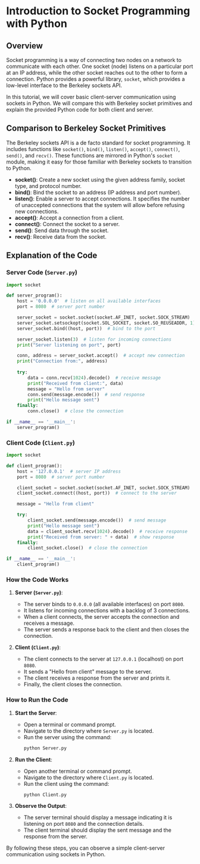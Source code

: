 
# Introduction to Socket Programming with Python

## Overview

Socket programming is a way of connecting two nodes on a network to communicate with each other. One socket (node) listens on a particular port at an IP address, while the other socket reaches out to the other to form a connection. Python provides a powerful library, `socket`, which provides a low-level interface to the Berkeley sockets API.

In this tutorial, we will cover basic client-server communication using sockets in Python. We will compare this with Berkeley socket primitives and explain the provided Python code for both client and server.

## Comparison to Berkeley Socket Primitives

The Berkeley sockets API is a de facto standard for socket programming. It includes functions like `socket()`, `bind()`, `listen()`, `accept()`, `connect()`, `send()`, and `recv()`. These functions are mirrored in Python's `socket` module, making it easy for those familiar with Berkeley sockets to transition to Python.

- **socket()**: Create a new socket using the given address family, socket type, and protocol number.
- **bind()**: Bind the socket to an address (IP address and port number).
- **listen()**: Enable a server to accept connections. It specifies the number of unaccepted connections that the system will allow before refusing new connections.
- **accept()**: Accept a connection from a client.
- **connect()**: Connect the socket to a server.
- **send()**: Send data through the socket.
- **recv()**: Receive data from the socket.

## Explanation of the Code

### Server Code (`Server.py`)

```python
import socket

def server_program():
    host = '0.0.0.0'  # listen on all available interfaces
    port = 8080  # server port number

    server_socket = socket.socket(socket.AF_INET, socket.SOCK_STREAM)  # instantiate
    server_socket.setsockopt(socket.SOL_SOCKET, socket.SO_REUSEADDR, 1)
    server_socket.bind((host, port))  # bind to the port

    server_socket.listen(3)  # listen for incoming connections
    print("Server listening on port", port)

    conn, address = server_socket.accept()  # accept new connection
    print("Connection from:", address)
    
    try:
        data = conn.recv(1024).decode()  # receive message
        print("Received from client:", data)
        message = "Hello from server"
        conn.send(message.encode())  # send response
        print("Hello message sent")
    finally:
        conn.close()  # close the connection

if __name__ == '__main__':
    server_program()
```

### Client Code (`Client.py`)

```python
import socket

def client_program():
    host = '127.0.0.1'  # server IP address
    port = 8080  # server port number

    client_socket = socket.socket(socket.AF_INET, socket.SOCK_STREAM)  # instantiate
    client_socket.connect((host, port))  # connect to the server

    message = "Hello from client"

    try:
        client_socket.send(message.encode())  # send message
        print("Hello message sent")
        data = client_socket.recv(1024).decode()  # receive response
        print("Received from server: " + data)  # show response
    finally:
        client_socket.close()  # close the connection

if __name__ == '__main__':
    client_program()
```

### How the Code Works

1. **Server (`Server.py`)**:
    - The server binds to `0.0.0.0` (all available interfaces) on port `8080`.
    - It listens for incoming connections with a backlog of 3 connections.
    - When a client connects, the server accepts the connection and receives a message.
    - The server sends a response back to the client and then closes the connection.

2. **Client (`Client.py`)**:
    - The client connects to the server at `127.0.0.1` (localhost) on port `8080`.
    - It sends a "Hello from client" message to the server.
    - The client receives a response from the server and prints it.
    - Finally, the client closes the connection.

### How to Run the Code

1. **Start the Server**:
    - Open a terminal or command prompt.
    - Navigate to the directory where `Server.py` is located.
    - Run the server using the command:
      ```sh
      python Server.py
      ```

2. **Run the Client**:
    - Open another terminal or command prompt.
    - Navigate to the directory where `Client.py` is located.
    - Run the client using the command:
      ```sh
      python Client.py
      ```

3. **Observe the Output**:
    - The server terminal should display a message indicating it is listening on port `8080` and the connection details.
    - The client terminal should display the sent message and the response from the server.

By following these steps, you can observe a simple client-server communication using sockets in Python.
